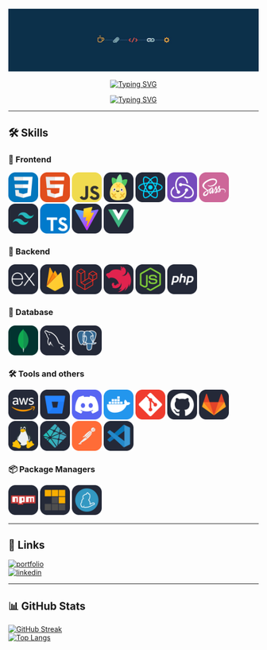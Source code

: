 <p align="center">
  <img src="./assets/img/banner.jpg" alt="Luis Trinidad Banner" />
</p>

<div align="center">

[![Typing SVG](https://readme-typing-svg.demolab.com?font=Fira+Code&size=21&letterSpacing=2px&duration=3000&pause=&color=F7F7F7&multiline=true&repeat=false&width=435&lines=Luis+de+Jesus+Trinidad+Garcia)](https://git.io/typing-svg)

[![Typing SVG](https://readme-typing-svg.demolab.com?font=Fira+Code&weight=400&size=21&letterSpacing=2px&pause=1000&color=F72C2C&multiline=true&width=435&height=90&lines=Full-Stack+Web+Developer;I+build+clean+and+intuitive+web+apps;Clean+code+is+my+priority)](https://git.io/typing-svg)

</div>

---

## 🛠️ Skills

### 🚀 Frontend
<p>
  <img src="./assets/CSS.svg" height="60" alt="CSS" />
  <img src="./assets/HTML.svg" height="60" alt="HTML" />
  <img src="./assets/JavaScript.svg" height="60" alt="JavaScript" />
  <img src="./assets/Pinia-Dark.svg" height="60" alt="Pinia" />
  <img src="./assets/React-Dark.svg" height="60" alt="React" />
  <img src="./assets/Redux.svg" height="60" alt="Redux" />
  <img src="./assets/Sass.svg" height="60" alt="Sass" />
  <img src="./assets/TailwindCSS-Dark.svg" height="60" alt="Tailwind CSS" />
  <img src="./assets/TypeScript.svg" height="60" alt="TypeScript" />
  <img src="./assets/Vite-Dark.svg" height="60" alt="Vite" />
  <img src="./assets/VueJS-Dark.svg" height="60" alt="Vue" />
</p>

### 🧰 Backend
<p>
  <img src="./assets/ExpressJS-Dark.svg" height="60" alt="Express.js" />
  <img src="./assets/Firebase-Dark.svg" height="60" alt="Firebase" />
  <img src="./assets/Laravel-Dark.svg" height="60" alt="Laravel" />
  <img src="./assets/NestJS-Dark.svg" height="60" alt="NestJS" />
  <img src="./assets/NodeJS-Dark.svg" height="60" alt="Node.js" />
  <img src="./assets/PHP-Dark.svg" height="60" alt="PHP" />
</p>

### 💾 Database
<p>
  <img src="./assets/MongoDB.svg" height="60" alt="MongoDB" />
  <img src="./assets/MySQL-Dark.svg" height="60" alt="MySQL" />
  <img src="./assets/PostgreSQL-Dark.svg" height="60" alt="PostgreSQL" />
</p>

### 🛠️ Tools and others
<p>
  <img src="./assets/AWS-Dark.svg" height="60" alt="AWS" />
  <img src="./assets/BitBucket-Dark.svg" height="60" alt="BitBucket" />
  <img src="./assets/Discord.svg" height="60" alt="Discord" />
  <img src="./assets/Docker.svg" height="60" alt="Docker" />
  <img src="./assets/Git.svg" height="60" alt="Git" />
  <img src="./assets/Github-Dark.svg" height="60" alt="GitHub" />
  <img src="./assets/GitLab-Dark.svg" height="60" alt="GitLab" />
  <img src="./assets/Linux-Dark.svg" height="60" alt="Linux" />
  <img src="./assets/Netlify-Dark.svg" height="60" alt="Netlify" />
  <img src="./assets/Postman.svg" height="60" alt="Postman" />
  <img src="./assets/VSCode-Dark.svg" height="60" alt="VS Code" />
</p>

### 📦 Package Managers
<p>
  <img src="./assets/Npm-Dark.svg" height="60" alt="npm" />
  <img src="./assets/Pnpm-Dark.svg" height="60" alt="pnpm" />
  <img src="./assets/Yarn-Dark.svg" height="60" alt="yarn" />
</p>

---

## 🔗 Links
[![portfolio](https://img.shields.io/badge/my_portfolio-000?style=for-the-badge&logo=ko-fi&logoColor=white)](/)  
[![linkedin](https://img.shields.io/badge/linkedin-0A66C2?style=for-the-badge&logo=linkedin&logoColor=white)](https://www.linkedin.com/in/luis-de-jes%C3%BAs-trinidad-garcia-1237a2299/)

---

## 📊 GitHub Stats
[![GitHub Streak](https://streak-stats.demolab.com?user=Luis-Trinidad&theme=monokai&short_numbers=true&card_width=846)](https://git.io/streak-stats)  
[![Top Langs](https://github-readme-stats.vercel.app/api/top-langs/?username=Luis-Trinidad&layout=compact&text_color=daf7dc&bg_color=151515&hide=css,html,php)](https://github.com/anuraghazra/github-readme-stats)
